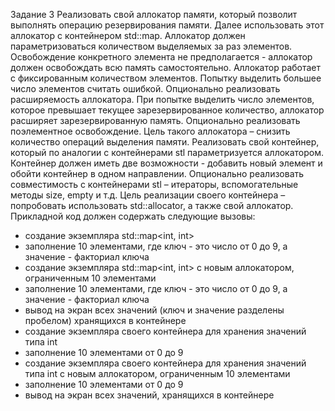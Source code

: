 Задание 3
Реализовать свой аллокатор памяти, который позволит выполнять операцию резервирования 
памяти. Далее использовать этот аллокатор с контейнером std::map. Аллокатор должен 
параметризоваться количеством выделяемых за раз элементов. Освобождение конкретного 
элемента не предполагается - аллокатор должен освобождать всю память самостоятельно. 
Аллокатор работает с фиксированным количеством элементов. Попытку выделить большее число 
элементов считать ошибкой.
Опционально реализовать расширяемость аллокатора. При попытке выделить число элементов, 
которое превышает текущее зарезервированное количество, аллокатор расширяет 
зарезервированную память. 
Опционально реализовать поэлементное освобождение.
Цель такого аллокатора – снизить количество операций выделения памяти.
Реализовать свой контейнер, который по аналогии с контейнерами stl параметризуется 
аллокатором. Контейнер должен иметь две возможности - добавить новый элемент и обойти 
контейнер в одном направлении.
Опционально реализовать совместимость с контейнерами stl – итераторы, вспомогательные 
методы size, empty и т.д.
Цель реализации своего контейнера – попробовать использовать std::allocator, а также свой 
аллокатор. 
Прикладной код должен содержать следующие вызовы:
- создание экземпляра std::map<int, int>
- заполнение 10 элементами, где ключ - это число от 0 до 9, а значение - факториал ключа
- создание экземпляра std::map<int, int> с новым аллокатором, ограниченным 10 
элементами
- заполнение 10 элементами, где ключ - это число от 0 до 9, а значение - факториал ключа
- вывод на экран всех значений (ключ и значение разделены пробелом) хранящихся в контейнере
- создание экземпляра своего контейнера для хранения значений типа int
- заполнение 10 элементами от 0 до 9
- создание экземпляра своего контейнера для хранения значений типа int с новым аллокатором, 
ограниченным 10 элементами
- заполнение 10 элементами от 0 до 9
- вывод на экран всех значений, хранящихся в контейнере
